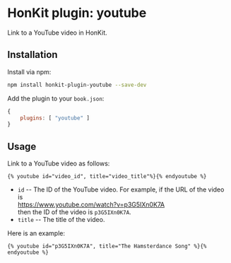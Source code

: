 # HonKit plugin: youtube

Link to a YouTube video in HonKit.

<!--===================================================================-->

## Installation

Install via npm:

```sh
npm install honkit-plugin-youtube --save-dev
```

Add the plugin to your `book.json`:

```js
{
    plugins: [ "youtube" ]
}
```

<!--===================================================================-->

## Usage

Link to a YouTube video as follows:

```
{% youtube id="video_id", title="video_title"%}{% endyoutube %}
```

* `id` -- The ID of the YouTube video.  For example, if the URL of the video is<br/>
  https://www.youtube.com/watch?v=p3G5IXn0K7A<br/>
  then the ID of the video is `p3G5IXn0K7A`.
* `title` -- The title of the video.

Here is an example:

```
{% youtube id="p3G5IXn0K7A", title="The Hamsterdance Song" %}{% endyoutube %}
```
